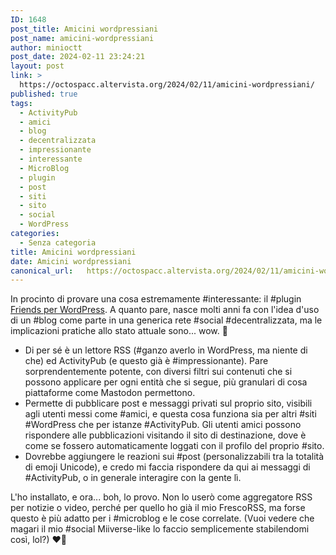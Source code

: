 ```yaml
---
ID: 1648
post_title: Amicini wordpressiani
post_name: amicini-wordpressiani
author: minioctt
post_date: 2024-02-11 23:24:21
layout: post
link: >
  https://octospacc.altervista.org/2024/02/11/amicini-wordpressiani/
published: true
tags:
  - ActivityPub
  - amici
  - blog
  - decentralizzata
  - impressionante
  - interessante
  - MicroBlog
  - plugin
  - post
  - siti
  - sito
  - social
  - WordPress
categories:
  - Senza categoria
title: Amicini wordpressiani
date: Amicini wordpressiani
canonical_url:   https://octospacc.altervista.org/2024/02/11/amicini-wordpressiani/
---
```

<!-- wp:paragraph -->
<p>In procinto di provare una cosa estremamente #interessante: il #plugin <a href="https://wordpress.org/plugins/friends/">Friends per WordPress</a>. A quanto pare, nasce molti anni fa con l'idea d'uso di un #blog come parte in una generica rete #social #decentralizzata, ma le implicazioni pratiche allo stato attuale sono... wow. 🤯️</p>
<!-- /wp:paragraph -->

<!-- wp:list -->
<ul><!-- wp:list-item -->
<li>Di per sé è un lettore RSS (#ganzo averlo in WordPress, ma niente di che) ed ActivityPub (e questo già è #impressionante). Pare sorprendentemente potente, con diversi filtri sui contenuti che si possono applicare per ogni entità che si segue, più granulari di cosa piattaforme come Mastodon permettono.</li>
<!-- /wp:list-item -->

<!-- wp:list-item -->
<li>Permette di pubblicare post e messaggi privati sul proprio sito, visibili agli utenti messi come #amici, e questa cosa funziona sia per altri #siti #WordPress che per istanze #ActivityPub. Gli utenti amici possono rispondere alle pubblicazioni visitando il sito di destinazione, dove è come se fossero automaticamente loggati con il profilo del proprio #sito.</li>
<!-- /wp:list-item -->

<!-- wp:list-item -->
<li>Dovrebbe aggiungere le reazioni sui #post (personalizzabili tra la totalità di emoji Unicode), e credo mi faccia rispondere da qui ai messaggi di #ActivityPub, o in generale interagire con la gente lì.</li>
<!-- /wp:list-item --></ul>
<!-- /wp:list -->

<!-- wp:paragraph -->
<p>L'ho installato, e ora... boh, lo provo. Non lo userò come aggregatore RSS per notizie o video, perché per quello ho già il mio FrescoRSS, ma forse questo è più adatto per i #microblog e le cose correlate. (Vuoi vedere che magari il mio #social Miiverse-like lo faccio semplicemente stabilendomi così, lol?) ❤️‍🔥️</p>
<!-- /wp:paragraph -->
